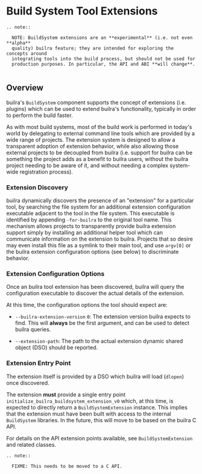 # Build System Tool Extensions

```eval_rst
.. note::

  NOTE: BuildSystem extensions are an **experimental** (i.e. not even **alpha**
  quality) builra feature; they are intended for exploring the concepts around
  integrating tools into the build process, but should not be used for
  production purposes. In particular, the API and ABI **will change**.
  
```

## Overview

builra's `BuildSystem` component supports the concept of extensions
(i.e. plugins) which can be used to extend builra's functionality, typically in
order to perform the build faster.

As with most build systems, most of the build work is performed in today's world
by delegating to external command line tools which are provided by a wide range
of projects. The extension system is designed to allow a transparent adoption of
extension behavior, while also allowing those external projects to be decoupled
from builra (i.e. support for builra can be something the project adds as a
benefit to builra users, without the builra project needing to be aware of it,
and without needing a complex system-wide registration process).

### Extension Discovery

builra dynamically discovers the presence of an "extension" for a particular
tool, by searching the file system for an additional extension configuration
executable adjacent to the tool in the file system. This executable is
identified by appending `-for-builra` to the original tool name. This mechanism
allows projects to transparently provide builra extension support simply by
installing an additional helper tool which can communicate information on the
extension to builra. Projects that so desire may even install this file as a
symlink to their main tool, and use `argv[0]` or the builra extension
configuration options (see below) to discriminate behavior.

### Extension Configuration Options

Once an builra tool extension has been discovered, builra will query the
configuration executable to discover the actual details of the extension.

At this time, the configuration options the tool should expect are:

* `--builra-extension-version` `0`: The extension version builra expects to
  find. This will **always** be the first argument, and can be used to detect
  builra queries.
  
* `--extension-path`: The path to the actual extension dynamic shared object
  (DSO) should be reported.

### Extension Entry Point

The extension itself is provided by a DSO which builra will load (`dlopen`)
once discovered.

The extension **must** provide a single entry point
`initialize_builra_buildsystem_extension_v0` which, at this time, is expected
to directly return a `BuildSystemExtension` instance. This implies that the
extension must have been built with access to the internal `BuildSystem`
libraries. In the future, this will move to be based on the builra C API.

For details on the API extension points available, see `BuildSystemExtension`
and related classes.

```eval_rst
.. note::

  FIXME: This needs to be moved to a C API.
  
```
